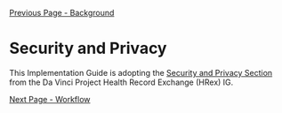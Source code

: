 [Previous Page - Background](background.html)

# Security and Privacy

This Implementation Guide is adopting the [Security and Privacy Section](http://build.fhir.org/ig/HL7/davinci-ehrx/security.html) from the Da Vinci Project Health Record Exchange (HRex) IG.


[Next Page - Workflow](workflow.html)